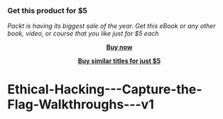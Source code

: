 
### Get this product for $5

<i>Packt is having its biggest sale of the year. Get this eBook or any other book, video, or course that you like just for $5 each</i>


<b><p align='center'>[Buy now](https://packt.link/9781800565029)</p></b>


<b><p align='center'>[Buy similar titles for just $5](https://subscription.packtpub.com/search)</p></b>


# Ethical-Hacking---Capture-the-Flag-Walkthroughs---v1